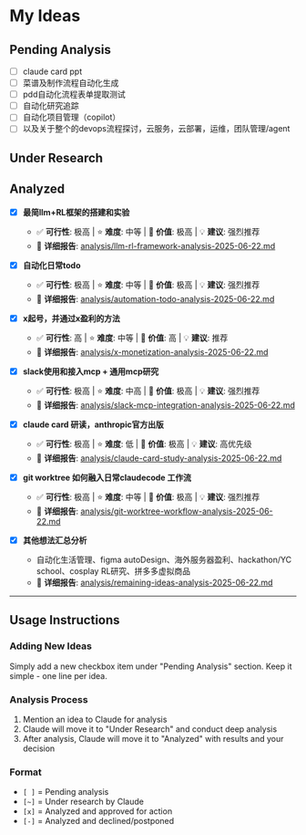 # My Ideas

## Pending Analysis
- [ ] claude card ppt
- [ ] 菜谱及制作流程自动化生成
- [ ] pdd自动化流程表单提取测试
- [ ] 自动化研究追踪
- [ ] 自动化项目管理（copilot）
- [ ] 以及关于整个的devops流程探讨，云服务，云部署，运维，团队管理/agent

## Under Research
<!-- Ideas currently being analyzed by Claude will be moved here -->

## Analyzed
- [x] **最简llm+RL框架的搭建和实验** 
  - ✅ **可行性**: 极高 | ⭐ **难度**: 中等 | 🎯 **价值**: 极高 | 💡 **建议**: 强烈推荐
  - 📄 **详细报告**: [analysis/llm-rl-framework-analysis-2025-06-22.md](analysis/llm-rl-framework-analysis-2025-06-22.md)

- [x] **自动化日常todo** 
  - ✅ **可行性**: 极高 | ⭐ **难度**: 中等 | 🎯 **价值**: 极高 | 💡 **建议**: 强烈推荐
  - 📄 **详细报告**: [analysis/automation-todo-analysis-2025-06-22.md](analysis/automation-todo-analysis-2025-06-22.md)

- [x] **x起号，并通过x盈利的方法** 
  - ✅ **可行性**: 高 | ⭐ **难度**: 中等 | 🎯 **价值**: 高 | 💡 **建议**: 推荐
  - 📄 **详细报告**: [analysis/x-monetization-analysis-2025-06-22.md](analysis/x-monetization-analysis-2025-06-22.md)

- [x] **slack使用和接入mcp + 通用mcp研究** 
  - ✅ **可行性**: 极高 | ⭐ **难度**: 中高 | 🎯 **价值**: 极高 | 💡 **建议**: 强烈推荐
  - 📄 **详细报告**: [analysis/slack-mcp-integration-analysis-2025-06-22.md](analysis/slack-mcp-integration-analysis-2025-06-22.md)

- [x] **claude card 研读，anthropic官方出版** 
  - ✅ **可行性**: 极高 | ⭐ **难度**: 低 | 🎯 **价值**: 极高 | 💡 **建议**: 高优先级
  - 📄 **详细报告**: [analysis/claude-card-study-analysis-2025-06-22.md](analysis/claude-card-study-analysis-2025-06-22.md)

- [x] **git worktree 如何融入日常claudecode 工作流** 
  - ✅ **可行性**: 极高 | ⭐ **难度**: 中等 | 🎯 **价值**: 极高 | 💡 **建议**: 强烈推荐
  - 📄 **详细报告**: [analysis/git-worktree-workflow-analysis-2025-06-22.md](analysis/git-worktree-workflow-analysis-2025-06-22.md)

- [x] **其他想法汇总分析** 
  - 自动化生活管理、figma autoDesign、海外服务器盈利、hackathon/YC school、cosplay RL研究、拼多多虚拟商品
  - 📄 **详细报告**: [analysis/remaining-ideas-analysis-2025-06-22.md](analysis/remaining-ideas-analysis-2025-06-22.md)

---

## Usage Instructions

### Adding New Ideas
Simply add a new checkbox item under "Pending Analysis" section. Keep it simple - one line per idea.

### Analysis Process
1. Mention an idea to Claude for analysis
2. Claude will move it to "Under Research" and conduct deep analysis
3. After analysis, Claude will move it to "Analyzed" with results and your decision

### Format
- `[ ]` = Pending analysis
- `[~]` = Under research by Claude  
- `[x]` = Analyzed and approved for action
- `[-]` = Analyzed and declined/postponed